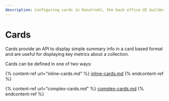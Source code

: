 ```yaml
---
description: Configuring cards in Konstrukt, the back office UI builder for Umbraco.
---
```


# Cards

Cards provide an API to display simple summary info in a card based format and are useful for displaying key metrics about a collection.

Cards can be defined in one of two ways:

{% content-ref url="inline-cards.md" %}
[inline-cards.md](inline-cards.md)
{% endcontent-ref %}

{% content-ref url="complex-cards.md" %}
[complex-cards.md](complex-cards.md)
{% endcontent-ref %}